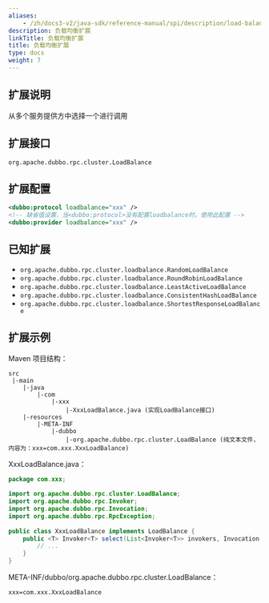 ```yaml
---
aliases:
    - /zh/docs3-v2/java-sdk/reference-manual/spi/description/load-balance/
description: 负载均衡扩展
linkTitle: 负载均衡扩展
title: 负载均衡扩展
type: docs
weight: 7
---
```



## 扩展说明

从多个服务提供方中选择一个进行调用

## 扩展接口

`org.apache.dubbo.rpc.cluster.LoadBalance`

## 扩展配置

```xml
<dubbo:protocol loadbalance="xxx" />
<!-- 缺省值设置，当<dubbo:protocol>没有配置loadbalance时，使用此配置 -->
<dubbo:provider loadbalance="xxx" />
```

## 已知扩展

* `org.apache.dubbo.rpc.cluster.loadbalance.RandomLoadBalance`
* `org.apache.dubbo.rpc.cluster.loadbalance.RoundRobinLoadBalance`
* `org.apache.dubbo.rpc.cluster.loadbalance.LeastActiveLoadBalance`
* `org.apache.dubbo.rpc.cluster.loadbalance.ConsistentHashLoadBalance`
* `org.apache.dubbo.rpc.cluster.loadbalance.ShortestResponseLoadBalance`

## 扩展示例

Maven 项目结构：

```
src
 |-main
    |-java
        |-com
            |-xxx
                |-XxxLoadBalance.java (实现LoadBalance接口)
    |-resources
        |-META-INF
            |-dubbo
                |-org.apache.dubbo.rpc.cluster.LoadBalance (纯文本文件，内容为：xxx=com.xxx.XxxLoadBalance)
```

XxxLoadBalance.java：

```java
package com.xxx;
 
import org.apache.dubbo.rpc.cluster.LoadBalance;
import org.apache.dubbo.rpc.Invoker;
import org.apache.dubbo.rpc.Invocation;
import org.apache.dubbo.rpc.RpcException; 
 
public class XxxLoadBalance implements LoadBalance {
    public <T> Invoker<T> select(List<Invoker<T>> invokers, Invocation invocation) throws RpcException {
        // ...
    }
}
```

META-INF/dubbo/org.apache.dubbo.rpc.cluster.LoadBalance：

```properties
xxx=com.xxx.XxxLoadBalance
```